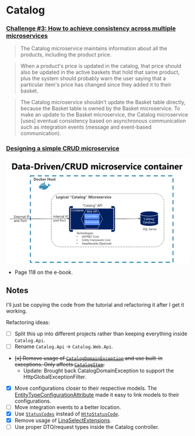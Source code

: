 # Catalog

### [Challenge #3: How to achieve consistency across multiple microservices](https://learn.microsoft.com/en-us/dotnet/architecture/microservices/architect-microservice-container-applications/distributed-data-management#challenge-3-how-to-achieve-consistency-across-multiple-microservices)

> The Catalog microservice maintains information about all the products, including the product price.

> When a product's price is updated in the catalog, that price should also be updated in the active baskets that hold that same product, plus the system should probably warn the user saying that a particular item's price has changed since they added it to their basket.

> The Catalog microservice shouldn't update the Basket table directly, because the Basket table is owned by the Basket microservice. To make an update to the Basket microservice, the Catalog microservice [uses] eventual consistency based on asynchronous communication such as integration events (message and event-based communication).

### [Designing a simple CRUD microservice](https://learn.microsoft.com/en-us/dotnet/architecture/microservices/multi-container-microservice-net-applications/data-driven-crud-microservice#designing-a-simple-crud-microservice)

![Catalog microservice](../../img/logical-catalog-microservice.png)

- Page 118 on the e-book.

## Notes

I'll just be copying the code from the tutorial and refactoring it after I get it working. 

Refactoring ideas:

- [ ] Split this up into different projects rather than keeping everything inside `Catalog.Api`.
- [ ] Rename `Catalog.Api` -> `Catalog.Web.Api`.
- ~~[x] Remove usage of [`CatalogDomainException`](https://github.com/dotnet-architecture/eShopOnContainers/blob/8438a6a652ce7db4e271e7cd47071fc4d58fdb8c/src/Services/Catalog/Catalog.API/Infrastructure/Exceptions/CatalogDomainException.cs) and use built-in exceptions. Only affects [`CatalogItem`](https://github.com/dotnet-architecture/eShopOnContainers/blob/8438a6a652ce7db4e271e7cd47071fc4d58fdb8c/src/Services/Catalog/Catalog.API/Model/CatalogItem.cs#L59).~~
	- Update: Brought back CatalogDomainException to support the HttpGlobalExceptionFilter.
- [x] Move configurations closer to their respective models. The [EntityTypeConfigurationAttribute](https://learn.microsoft.com/en-us/dotnet/api/microsoft.entityframeworkcore.entitytypeconfigurationattribute?view=efcore-8.0) made it easy to link models to their configurations.
- [ ] Move integration events to a better location.
- [x] Use [`StatusCodes`](https://learn.microsoft.com/en-us/dotnet/api/microsoft.aspnetcore.http.statuscodes?view=aspnetcore-8.0) instead of [`HttpStatusCode`](https://learn.microsoft.com/en-us/dotnet/api/system.net.httpstatuscode?view=net-8.0).
- [x] Remove usage of [LinqSelectExtensions](https://github.com/dotnet-architecture/eShopOnContainers/blob/8438a6a652ce7db4e271e7cd47071fc4d58fdb8c/src/Services/Catalog/Catalog.API/Extensions/LinqSelectExtensions.cs).
- [ ] Use proper DTO/request types inside the Catalog controller.